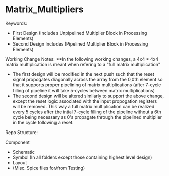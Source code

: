 # Matrix_Multipliers
Keywords:
- First Design (Includes Unpipelined Multiplier Block in Processing Elements)
- Second Design Includes (Pipelined Multiplier Block in Processing Elements)

Working Change Notes:
**In the following working changes, a 4x4 * 4x4 matrix multiplication is meant when refering to a "full matrix multiplication"

- The first design will be modified in the next push such that the reset signal propogates diagonally across the array from the 0,0th element so that it supports proper pipelining of matrix multiplications (after 7-cycle filling of pipeline it will take 5-cycles between matrix multiplications)
- The second design will be altered similarly to support the above change, except the reset logic associated with the input propogation registers will be removed. This way a full matrix multiplication can be realized every 5 cycles after the intial 7-cycle filling of the pipeline without a 6th cycle being necessary as 0's propagate through the pipelined multiplier in the cycle following a reset.


Repo Structure: 

Component
  - Schematic
  - Symbol (In all folders except those containing highest level design)
  - Layout
  - (Misc. Spice files for/from Testing)
